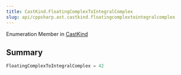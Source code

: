 ```yaml
---
title: CastKind.FloatingComplexToIntegralComplex
slug: api/cppsharp.ast.castkind.floatingcomplextointegralcomplex
---
```

Enumeration Member in [CastKind](/api/cppsharp/ast/castkind)

## Summary



```csharp
FloatingComplexToIntegralComplex = 42
```

